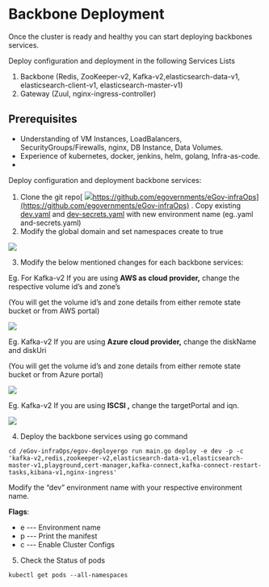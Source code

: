 # Backbone Deployment

Once the cluster is ready and healthy you can start deploying backbones services.

 Deploy configuration and deployment in the following Services Lists

1.  Backbone \(Redis, ZooKeeper-v2, Kafka-v2,elasticsearch-data-v1, elasticsearch-client-v1, elasticsearch-master-v1\)
2.  Gateway \(Zuul, nginx-ingress-controller\)

## Prerequisites <a id="Prerequisites"></a>

* Understanding of VM Instances, LoadBalancers, SecurityGroups/Firewalls, nginx, DB Instance, Data Volumes.
* Experience of kubernetes, docker, jenkins, helm, golang, Infra-as-code.
* 
 Deploy configuration and deployment backbone services:

1. Clone the git repo[ ![](https://github.githubassets.com/favicon.ico)https://github.com/egovernments/eGov-infraOps](https://github.com/egovernments/eGov-infraOps) . Copy existing [dev.yaml](https://github.com/egovernments/eGov-infraOps/blob/master/helm/environments/dev.yaml) and [dev-secrets.yaml](https://github.com/egovernments/eGov-infraOps/blob/master/helm/environments/dev-secrets.yaml) with new environment name \(eg..yaml and-secrets.yaml\)
2.  Modify the global domain and set namespaces create to true

![](https://gblobscdn.gitbook.com/assets%2F-MERG_iQW5oN4ukgXP8K%2F-MGrj6BrCyQtBc7G4ijs%2F-MGrupRtrQfYiFoTL3XU%2Fimage.png?alt=media&token=8a640c33-f38c-4580-bf8c-caa157f34b6b)

3. Modify the below mentioned changes for each backbone services:

 Eg. For Kafka-v2 If you are using **AWS as cloud provider,** change the respective volume id’s and zone’s

 \(You will get the volume id’s and zone details from either remote state bucket or from AWS portal\)

![](https://gblobscdn.gitbook.com/assets%2F-MERG_iQW5oN4ukgXP8K%2F-MGrj6BrCyQtBc7G4ijs%2F-MGruyV9kiA__4LV9Lk4%2Fimage.png?alt=media&token=2cc00446-64c9-4f9f-8ac8-867e064ffc44)

Eg. Kafka-v2 If you are using **Azure cloud provider,** change the diskName and diskUri

 \(You will get the volume id’s and zone details from either remote state bucket or from Azure portal\)

![](https://gblobscdn.gitbook.com/assets%2F-MERG_iQW5oN4ukgXP8K%2F-MGrj6BrCyQtBc7G4ijs%2F-MGrv51muGFmWUGyVBK3%2Fimage.png?alt=media&token=60131808-5004-463e-861c-9d777d32f09e)

 Eg. Kafka-v2 If you are using **ISCSI ,** change the targetPortal and iqn.

![](https://gblobscdn.gitbook.com/assets%2F-MERG_iQW5oN4ukgXP8K%2F-MGrj6BrCyQtBc7G4ijs%2F-MGrv9UA0Up-YonBuNxS%2Fimage.png?alt=media&token=aabe3f81-21a0-4973-be51-d2648a4f914d)

4. Deploy the backbone services using go command

```text
cd /eGov-infraOps/egov-deployergo run main.go deploy -e dev -p -c 'kafka-v2,redis,zookeeper-v2,elasticsearch-data-v1,elasticsearch-master-v1,playground,cert-manager,kafka-connect,kafka-connect-restart-tasks,kibana-v1,nginx-ingress'
```

Modify the “dev” environment name with your respective environment name.

**Flags**:

* e --- Environment name
* p --- Print the manifest
* c --- Enable Cluster Configs

5. Check the Status of pods

```text
kubectl get pods --all-namespaces
```

​

